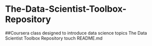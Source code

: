 # The-Data-Scientist-Toolbox-Repository
##Coursera class designed to introduce data science topics
The Data Scientist Toolbox Repository
touch README.md

